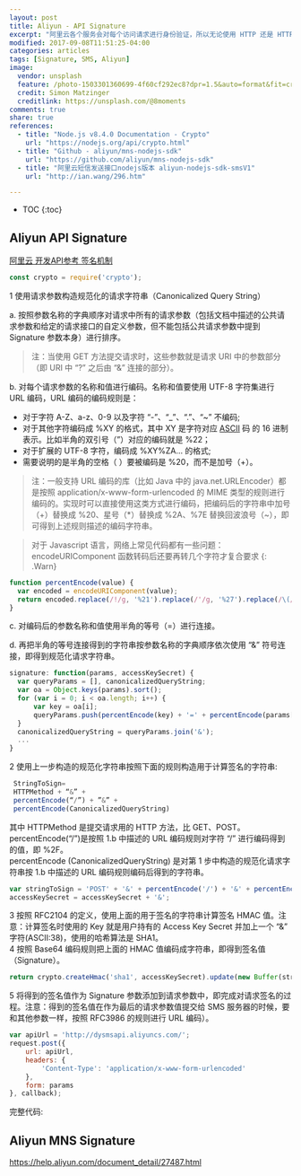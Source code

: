 ```yaml
---
layout: post
title: Aliyun - API Signature
excerpt: "阿里云各个服务会对每个访问请求进行身份验证，所以无论使用 HTTP 还是 HTTPS 协议提交请求，都需要在请求中包含签名（Signature）信息。DirectMail 通过使用 Access Key ID 和 Access Key Secret 进行对称加密的方法来验证请求的发送者身份。Access Key ID 和 Access Key Secret 由阿里云官方颁发给访问者（可以通过阿里云官方网站申请和管理），其中 Access Key ID 用于标识访问者的身份；Access Key Secret 是用于加密签名字符串和服务器端验证签名字符串的密钥，必须严格保密，只有阿里云和用户知道。"
modified: 2017-09-08T11:51:25-04:00
categories: articles
tags: [Signature, SMS, Aliyun]
image:
  vendor: unsplash
  feature: /photo-1503301360699-4f60cf292ec8?dpr=1.5&auto=format&fit=crop&w=1500&h=1000&q=80&cs=tinysrgb&crop=
  credit: Simon Matzinger
  creditlink: https://unsplash.com/@8moments
comments: true
share: true
references:
  - title: "Node.js v8.4.0 Documentation - Crypto"
    url: "https://nodejs.org/api/crypto.html"
  - title: "Github - aliyun/mns-nodejs-sdk"
    url: "https://github.com/aliyun/mns-nodejs-sdk"
  - title: "阿里云短信发送接口nodejs版本 aliyun-nodejs-sdk-smsV1"
    url: "http://ian.wang/296.htm"

---
```


* TOC
{:toc}

## Aliyun API Signature
[阿里云 开发API参考 签名机制](https://help.aliyun.com/document_detail/54229.html)

```javascript
const crypto = require('crypto');
```

1 使用请求参数构造规范化的请求字符串（Canonicalized Query String）

  a. 按照参数名称的字典顺序对请求中所有的请求参数（包括文档中描述的公共请求参数和给定的请求接口的自定义参数，但不能包括公共请求参数中提到 Signature 参数本身）进行排序。

  > 注：当使用 GET 方法提交请求时，这些参数就是请求 URI 中的参数部分（即 URI 中 “?” 之后由 “&” 连接的部分）。

  b. 对每个请求参数的名称和值进行编码。名称和值要使用 UTF-8 字符集进行 URL 编码，URL 编码的编码规则是：
  * 对于字符 A-Z、a-z、0-9 以及字符 “-”、“\_”、“.”、“~” 不编码;
  * 对于其他字符编码成 %XY 的格式，其中 XY 是字符对应 [ASCII][ascii] 码 的 16 进制表示。比如半角的双引号（”）对应的编码就是 %22；
  * 对于扩展的 UTF-8 字符，编码成 %XY%ZA… 的格式;
  * 需要说明的是半角的空格（ ）要被编码是 %20，而不是加号（+）。

  > 注：一般支持 URL 编码的库（比如 Java 中的 java.net.URLEncoder）都是按照 application/x-www-form-urlencoded 的 MIME 类型的规则进行编码的。实现时可以直接使用这类方式进行编码，把编码后的字符串中加号（+）替换成 %20、星号（\*）替换成 %2A、%7E 替换回波浪号（~），即可得到上述规则描述的编码字符串。

  > 对于 Javascript 语言，网络上常见代码都有一些问题： encodeURIComponent 函数转码后还要再转几个字符才复合要求
  {: .Warn}

  ```javascript
  function percentEncode(value) {
    var encoded = encodeURIComponent(value);
    return encoded.replace(/!/g, '%21').replace(/'/g, '%27').replace(/\(/g, '%28').replace(/\)/g, '%29').replace(/\*/g, '%2A');
  }
  ```

  c. 对编码后的参数名称和值使用半角的等号（=）进行连接。

  d. 再把半角的等号连接得到的字符串按参数名称的字典顺序依次使用 “&” 符号连接，即得到规范化请求字符串。

```javascript
signature: function(params, accessKeySecret) {
  var queryParams = [], canonicalizedQueryString;
  var oa = Object.keys(params).sort();
  for (var i = 0; i < oa.length; i++) {
      var key = oa[i];
      queryParams.push(percentEncode(key) + '=' + percentEncode(params[key]));
  }
  canonicalizedQueryString = queryParams.join('&');
  ...
}
```

2 使用上一步构造的规范化字符串按照下面的规则构造用于计算签名的字符串:

```javascript
 StringToSign=
 HTTPMethod + “&” +
 percentEncode(“/”) + ”&” +
 percentEncode(CanonicalizedQueryString)
```

其中 HTTPMethod 是提交请求用的 HTTP 方法，比 GET、POST。<br>
percentEncode(“/”)是按照 1.b 中描述的 URL 编码规则对字符 “/” 进行编码得到的值，即 %2F。<br>
percentEncode (CanonicalizedQueryString) 是对第 1 步中构造的规范化请求字符串按 1.b 中描述的 URL 编码规则编码后得到的字符串。

```javascript
var stringToSign = 'POST' + '&' + percentEncode('/') + '&' + percentEncode(canonicalizedQueryString);
accessKeySecret = accessKeySecret + '&';
```


3 按照 RFC2104 的定义，使用上面的用于签名的字符串计算签名 HMAC 值。注意：计算签名时使用的 Key 就是用户持有的 Access Key Secret 并加上一个 “&” 字符(ASCII:38)，使用的哈希算法是 SHA1。<br>
4 按照 Base64 编码规则把上面的 HMAC 值编码成字符串，即得到签名值（Signature）。

```javascript
return crypto.createHmac('sha1', accessKeySecret).update(new Buffer(stringToSign, 'utf-8')).digest('base64');
```

5 将得到的签名值作为 Signature 参数添加到请求参数中，即完成对请求签名的过程。注意：得到的签名值在作为最后的请求参数值提交给 SMS 服务器的时候，要和其他参数一样，按照 RFC3986 的规则进行 URL 编码）。

```javascript
var apiUrl = 'http://dysmsapi.aliyuncs.com/';
request.post({
    url: apiUrl,
    headers: {
        'Content-Type': 'application/x-www-form-urlencoded'
    },
    form: params
}, callback);
```

完整代码:
<script src="https://gist.github.com/anypossiblew/46c14aa9616b8f6adad1f6f6078333e1.js"></script>


## Aliyun MNS Signature

https://help.aliyun.com/document_detail/27487.html

[ascii]:https://ascii.cl/
